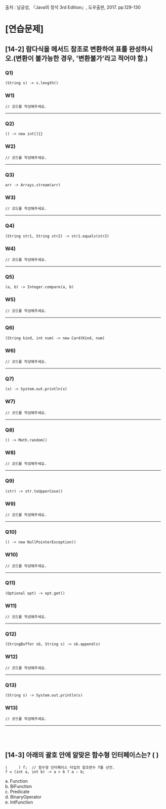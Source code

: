 출처 : 남궁성, 『Java의 정석 3rd Edition』, 도우출판, 2017. pp.129-130

# [연습문제]
## [14-2] 람다식을 메서드 참조로 변환하여 표를 완성하시오.(변환이 불가능한 경우, '변환불가'라고 적어야 함.)
### Q1) 
```  
(String s) -> s.length()
```
### W1) 
```  
// 코드를 작성해주세요.
```
----
### Q2) 
```  
() -> new int[]{}
```
### W2) 
```  
// 코드를 작성해주세요.
```
----
### Q3) 
```  
arr -> Arrays.stream(arr)
```
### W3) 
```  
// 코드를 작성해주세요.
```
----
### Q4) 
```  
(String str1, String str2) -> str1.equals(str2)
```
### W4) 
```  
// 코드를 작성해주세요.
```
----
### Q5) 
```  
(a, b) -> Integer.compare(a, b)
```
### W5) 
```  
// 코드를 작성해주세요.
```
----
### Q6) 
```  
(String kind, int num) -> new Card(Kind, num)
```
### W6) 
```  
// 코드를 작성해주세요.
```
----
### Q7) 
```  
(x) -> System.out.println(x)
```
### W7) 
```  
// 코드를 작성해주세요.
```
----
### Q8) 
```  
() -> Math.random()
```
### W8) 
```  
// 코드를 작성해주세요.
```
----
### Q9) 
```  
(str) -> str.toUpperCase()
```
### W9) 
```  
// 코드를 작성해주세요.
```
----
### Q10) 
```  
() -> new NullPointerException()
```
### W10) 
```  
// 코드를 작성해주세요.
```
----
### Q11) 
```  
(Optional opt) -> opt.get()
```
### W11) 
```  
// 코드를 작성해주세요.
```
----
### Q12) 
```  
(StringBuffer sb, String s) -> sb.append(s)
```
### W12) 
```  
// 코드를 작성해주세요.
```
----
### Q13) 
```  
(String s) -> System.out.println(s)
```
### W13) 
```  
// 코드를 작성해주세요.
```
----
 <br/> <br/>
## [14-3] 아래의 괄호 안에 알맞은 함수형 인터페이스는?  (   )
```  
(     ) f;	// 함수형 인터페이스 타입의 참조변수 f를 선언.
f = (int a, int b) -> a > b ? a : b;
```
a. Function <br/>
b. BiFunction <br/>
c. Predicate <br/>
d. BinaryOperator <br/>
e. IntFunction <br/>